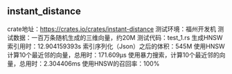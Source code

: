 ## instant_distance
crate地址：https://crates.io/crates/instant-distance
测试环境：福州开发机
测试数据：一百万条随机生成的三维向量，约20M
测试代码：test_1.rs
生成HNSW索引用时：12.904159393s
索引序列化（Json）之后的体积：545M
使用HNSW计算10个最近邻的向量，总用时：171.609µs
使用暴力搜索，计算10个最近邻的向量，总用时：2.304406ms
使用HNSW的召回率：100%

